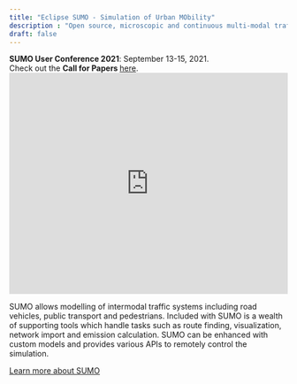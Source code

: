 ```yaml
---
title: "Eclipse SUMO - Simulation of Urban MObility"
description : "Open source, microscopic and continuous multi-modal traffic simulation package"
draft: false
---
```


<!-- alert -->
<div class="alert alert-info">
    <b>SUMO User Conference 2021</b>: September 13-15, 2021.<br>
    Check out the <b>Call for Papers </b><a href="conference">here</a>.
</div>

<!-- YouTube tutorial -->
<iframe width="100%" height="400" src="https://www.youtube.com/embed/aiOQbaB-pWo" frameborder="0" allow="accelerometer; autoplay; encrypted-media; gyroscope; picture-in-picture" allowfullscreen></iframe>

<br>

SUMO allows modelling of intermodal traffic systems including road vehicles, public transport and pedestrians. Included with SUMO is a wealth of supporting tools which handle tasks such as route finding, visualization, network import and emission calculation. SUMO can be enhanced with custom models and provides various APIs to remotely control the simulation.

[Learn more about SUMO](about)